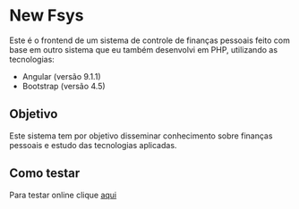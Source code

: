 # New Fsys

Este é o frontend de um sistema de controle de finanças pessoais feito com base em outro sistema que eu também desenvolvi em PHP, utilizando as tecnologias:

- Angular (versão 9.1.1)
- Bootstrap (versão 4.5)

## Objetivo

Este sistema tem por objetivo disseminar conhecimento sobre finanças pessoais e estudo das tecnologias aplicadas.

## Como testar

Para testar online clique [aqui](https://fabriciosenadev.github.io/newfsys-angular/)
